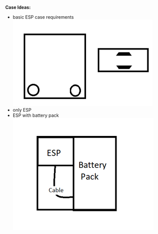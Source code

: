 **Case Ideas:**
 - basic ESP case requirements
 ![Paint Scetch](BasicRs.png)
 - only ESP
 - ESP with battery pack 
 ![Paint Scetch](GaintSquare.png)
